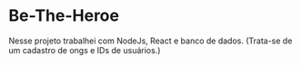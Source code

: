 # Be-The-Heroe
Nesse projeto trabalhei com NodeJs, React e banco de dados. (Trata-se de um cadastro de ongs e IDs de usuários.)
